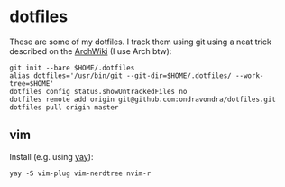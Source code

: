 # dotfiles

These are some of my dotfiles. I track them using git using a neat trick described on the [ArchWiki](https://wiki.archlinux.org/index.php/Dotfiles#Tracking_dotfiles_directly_with_Git) (I use Arch btw):

```
git init --bare $HOME/.dotfiles
alias dotfiles='/usr/bin/git --git-dir=$HOME/.dotfiles/ --work-tree=$HOME'
dotfiles config status.showUntrackedFiles no
dotfiles remote add origin git@github.com:ondravondra/dotfiles.git
dotfiles pull origin master
```

## vim

Install (e.g. using [yay](https://github.com/Jguer/yay)):
```
yay -S vim-plug vim-nerdtree nvim-r
```
